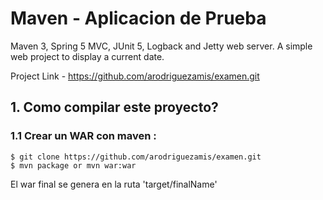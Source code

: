 # Maven - Aplicacion de Prueba
Maven 3, Spring 5 MVC, JUnit 5, Logback and Jetty web server. A simple web project to display a current date.

Project Link - https://github.com/arodriguezamis/examen.git


## 1. Como compilar este proyecto?

### 1.1 Crear un WAR con maven :
```
$ git clone https://github.com/arodriguezamis/examen.git
$ mvn package or mvn war:war
```
El war final se genera en la ruta 'target/finalName'

